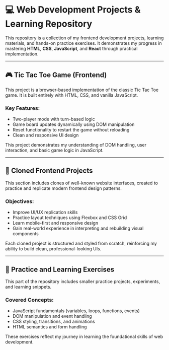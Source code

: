 # 💻 Web Development Projects & Learning Repository

This repository is a collection of my frontend development projects, learning materials, and hands-on practice exercises. It demonstrates my progress in mastering **HTML**, **CSS**, **JavaScript**, and **React** through practical implementation.

---

## 🎮 Tic Tac Toe Game (Frontend)

This project is a browser-based implementation of the classic Tic Tac Toe game. It is built entirely with HTML, CSS, and vanilla JavaScript.

### Key Features:
- Two-player mode with turn-based logic
- Game board updates dynamically using DOM manipulation
- Reset functionality to restart the game without reloading
- Clean and responsive UI design

This project demonstrates my understanding of DOM handling, user interaction, and basic game logic in JavaScript.

---

## 🔁 Cloned Frontend Projects

This section includes clones of well-known website interfaces, created to practice and replicate modern frontend design patterns.

### Objectives:
- Improve UI/UX replication skills
- Practice layout techniques using Flexbox and CSS Grid
- Learn mobile-first and responsive design
- Gain real-world experience in interpreting and rebuilding visual components

Each cloned project is structured and styled from scratch, reinforcing my ability to build clean, professional-looking UIs.

---

## 🧪 Practice and Learning Exercises

This part of the repository includes smaller practice projects, experiments, and learning snippets.

### Covered Concepts:
- JavaScript fundamentals (variables, loops, functions, events)
- DOM manipulation and event handling
- CSS styling, transitions, and animations
- HTML semantics and form handling

These exercises reflect my journey in learning the foundational skills of web development.

<!-- npm create vite@latest -->